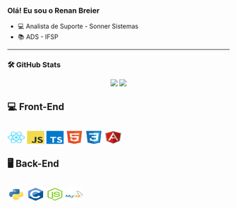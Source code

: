 ### Olá! Eu sou o Renan Breier

- 💻 Analista de Suporte - Sonner Sistemas
- 📚 ADS - IFSP

---

### 🛠️ GitHub Stats

<div align="center">
  <img height="183em" src="https://github-readme-stats.vercel.app/api?username=renanbreier&show_icons=true&theme=bear&include_all_commits=true&count_private=true"/>
  <img height="183em" src="https://github-readme-stats.vercel.app/api/top-langs/?username=renanbreier&layout=compact&langs_count=7&theme=bear"/>
</div>

## 💻 Front-End
<div style="display: inline_block"><br>
  <img align="center" alt="Renan-React" height="30" width="40" src="https://raw.githubusercontent.com/devicons/devicon/55609aa5bd817ff167afce0d965585c92040787a/icons/react/react-original.svg">
  <img align="center" alt="Renan-Js" height="30" width="40" src="https://raw.githubusercontent.com/devicons/devicon/master/icons/javascript/javascript-original.svg">
  <img align="center" alt="Renan-Ts" height="30" width="40" src="https://raw.githubusercontent.com/devicons/devicon/master/icons/typescript/typescript-original.svg">
  <img align="center" alt="Renan-HTML" height="30" width="40" src="https://raw.githubusercontent.com/devicons/devicon/master/icons/html5/html5-original.svg">
  <img align="center" alt="Renan-CSS" height="30" width="40" src="https://raw.githubusercontent.com/devicons/devicon/master/icons/css3/css3-original.svg">
  <img align="center" alt="Renan-Algular" height="30" width="40" src="https://github.com/devicons/devicon/blob/master/icons/angularjs/angularjs-original.svg">
</div>

## 🖥️ Back-End
<div style="display: inline_block"><br>
  <img align="center" alt="Renan-Python" height="30" width="40" src="https://raw.githubusercontent.com/devicons/devicon/master/icons/python/python-original.svg">
  <img align="center" alt="Renan-C" height="30" width="40" src="https://raw.githubusercontent.com/devicons/devicon/master/icons/c/c-original.svg">
  <img align="center" alt="Renan-Node" height="30" width="40" src="https://raw.githubusercontent.com/devicons/devicon/55609aa5bd817ff167afce0d965585c92040787a/icons/nodejs/nodejs-original.svg">
  <img align="center" alt="Renan-Sql" height="30" width="40" src="https://raw.githubusercontent.com/devicons/devicon/55609aa5bd817ff167afce0d965585c92040787a/icons/mysql/mysql-original-wordmark.svg">
</div>
  
  ##
